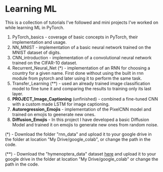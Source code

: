# Learning ML
This is a collection of tutorials I've followed and mini projects I've worked on while learning ML in PyTorch.

1. PyTorch_basics - coverage of basic concepts in PyTorch, their implementation and usage.
2. NN_MNIST - implementation of a basic neural network trained on the MNIST dataset of digits.
3. CNN_introduction - implementation of a convolutional neural network trained on the CIFAR-10 dataset.
4. Recurrent_Neural_Net (*) - implementation of an RNN for choosing a country for a given name. First done without using the built in rnn module from pytorch and later using it to perform the same task.
5. Transfer_Learning (**) - used an already trained image classification model to fine tune it and comparing the results to training only its last layer.
6. **PROJECT_Image_Captioning** (unfinished) - combined a fine-tuned CNN with a custom made LSTM for image captioning.
7. **Autoregression_Emojis** - implementation of the PixelCNN model and trained on emojis to geenerate new ones.
8. **Diffusion_Emojis** - In this project I have developed a basic Diffusion Model and trained it on emojis to generate new ones from random noise.

(*) - Download the folder "rnn_data" and upload it to your google drive in the folder at location "My Drive/google_colab", or change the path in the code.

(**) - Download the "hymenoptera_data" dataset [here](https://download.pytorch.org/tutorial/hymenoptera_data.zip) and upload it to your google drive in the folder at location "My Drive/google_colab" or change the path in the code.
